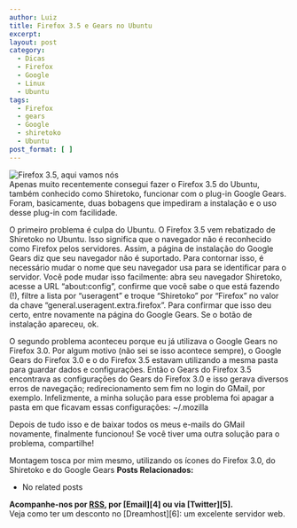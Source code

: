 ```yaml
---
author: Luiz
title: Firefox 3.5 e Gears no Ubuntu
excerpt:
layout: post
category:
  - Dicas
  - Firefox
  - Google
  - Linux
  - Ubuntu
tags:
  - Firefox
  - gears
  - Google
  - shiretoko
  - Ubuntu
post_format: [ ]
---
```

![Firefox 3.5, aqui vamos nós][1]  
Apenas muito recentemente consegui fazer o Firefox 3.5 do Ubuntu, também conhecido como Shiretoko, funcionar com o plug-in Google Gears. Foram, basicamente, duas bobagens que impediram a instalação e o uso desse plug-in com facilidade.

O primeiro problema é culpa do Ubuntu. O Firefox 3.5 vem rebatizado de Shiretoko no Ubuntu. Isso significa que o navegador não é reconhecido como Firefox pelos servidores. Assim, a página de instalação do Google Gears diz que seu navegador não é suportado. Para contornar isso, é necessário mudar o nome que seu navegador usa para se identificar para o servidor. Você pode mudar isso facilmente: abra seu navegador Shiretoko, acesse a URL “about:config”, confirme que você sabe o que está fazendo (!), filtre a lista por “useragent” e troque “Shiretoko” por “Firefox” no valor da chave “general.useragent.extra.firefox”. Para confirmar que isso deu certo, entre novamente na página do Google Gears. Se o botão de instalação apareceu, ok.

O segundo problema aconteceu porque eu já utilizava o Google Gears no Firefox 3.0. Por algum motivo (não sei se isso acontece sempre), o Google Gears do Firefox 3.0 e o do Firefox 3.5 estavam utilizando a mesma pasta para guardar dados e configurações. Então o Gears do Firefox 3.5 encontrava as configurações do Gears do Firefox 3.0 e isso gerava diversos erros de navegação; redirecionamento sem fim no login do GMail, por exemplo. Infelizmente, a minha solução para esse problema foi apagar a pasta em que ficavam essas configurações: ~/.mozilla

Depois de tudo isso e de baixar todos os meus e-mails do GMail novamente, finalmente funcionou! Se você tiver uma outra solução para o problema, compartilhe!

Montagem tosca por mim mesmo, utilizando os ícones do Firefox 3.0, do Shiretoko e do Google Gears 
**Posts Relacionados:** 
*   No related posts









**Acompanhe-nos por [ RSS][3], por [Email][4] ou via [Twitter][5].**  
Veja como ter um desconto no [Dreamhost][6]: um excelente servidor web.

 [1]: http://vidageek.net/wp-content/uploads/2009/10/logo.png "Firefox 3.5, aqui vamos nós"
 [2]: https://twitter.com/share
 [3]: http://feeds.feedburner.com/VidaGeek



